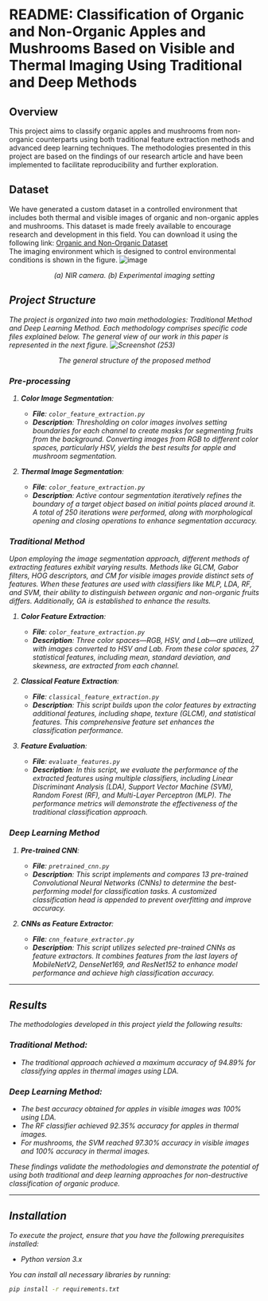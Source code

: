 # README: Classification of Organic and Non-Organic Apples and Mushrooms Based on Visible and Thermal Imaging Using Traditional and Deep Methods   

## Overview  
This project aims to classify organic apples and mushrooms from non-organic counterparts using both traditional feature extraction methods and advanced deep learning techniques. The methodologies presented in this project are based on the findings of our research article and have been implemented to facilitate reproducibility and further exploration.  

## Dataset  
We have generated a custom dataset in a controlled environment that includes both thermal and visible images of organic and non-organic apples and mushrooms. This dataset is made freely available to encourage research and development in this field. 
You can download it using the following link:
[Organic and Non-Organic Dataset](https://data.mendeley.com/datasets/pwzk7dj5wf/1)  
The imaging environment which is designed to control environmental conditions is shown in the figure.
![image](https://github.com/user-attachments/assets/92a490ab-a3c8-4882-a291-fdee17793603)
<p align="center">
    <em> (a) NIR camera. (b) Experimental imaging setting
</p>

## Project Structure  
The project is organized into two main methodologies: Traditional Method and Deep Learning Method. Each methodology comprises specific code files explained below. 
The general view of our work in this paper is represented in the next figure.
![Screenshot (253)](https://github.com/user-attachments/assets/9520e98d-21ba-4740-b880-182a95f5bed1)
<p align="center">
    <em> The general structure of the proposed method</em>
</p>

### Pre-processing
1. **Color Image Segmentation**:  
   - **File**: `color_feature_extraction.py`  
   - **Description**: Thresholding on color images involves setting boundaries for each channel to create masks for segmenting fruits from the background. Converting images from RGB to different color spaces, particularly HSV, yields the best results for apple and mushroom segmentation.

1. **Thermal Image Segmentation**:  
   - **File**: `color_feature_extraction.py`  
   - **Description**: Active contour segmentation iteratively refines the boundary of a target object based on initial points placed around it. A total of 250 iterations were performed, along with morphological opening and closing operations to enhance segmentation accuracy.

### Traditional Method  
Upon employing the image segmentation approach, different methods of extracting features exhibit varying results. Methods like GLCM, Gabor filters, HOG descriptors, and CM for visible images provide distinct sets of features. When these features are used with classifiers like MLP, LDA, RF, and SVM, their ability to distinguish between organic and non-organic fruits differs. Additionally, GA is established to enhance the results.

1. **Color Feature Extraction**:  
   - **File**: `color_feature_extraction.py`  
   - **Description**: Three color spaces—RGB, HSV, and Lab—are utilized, with images converted to HSV and Lab. From these color spaces, 27 statistical features, including mean, standard deviation, and skewness, are extracted from each channel. 

2. **Classical Feature Extraction**:  
   - **File**: `classical_feature_extraction.py`  
   - **Description**: This script builds upon the color features by extracting additional features, including shape, texture (GLCM), and statistical features. This comprehensive feature set enhances the classification performance.  

3. **Feature Evaluation**:  
   - **File**: `evaluate_features.py`  
   - **Description**: In this script, we evaluate the performance of the extracted features using multiple classifiers, including Linear Discriminant Analysis (LDA), Support Vector Machine (SVM), Random Forest (RF), and Multi-Layer Perceptron (MLP). The performance metrics will demonstrate the effectiveness of the traditional classification approach.  

### Deep Learning Method  

1. **Pre-trained CNN**:  
   - **File**: `pretrained_cnn.py`  
   - **Description**: This script implements and compares 13 pre-trained Convolutional Neural Networks (CNNs) to determine the best-performing model for classification tasks. A customized classification head is appended to prevent overfitting and improve accuracy.  

2. **CNNs as Feature Extractor**:  
   - **File**: `cnn_feature_extractor.py`  
   - **Description**: This script utilizes selected pre-trained CNNs as feature extractors. It combines features from the last layers of MobileNetV2, DenseNet169, and ResNet152 to enhance model performance and achieve high classification accuracy.  

---  

## Results  
The methodologies developed in this project yield the following results:  

### Traditional Method:  
- The traditional approach achieved a maximum accuracy of 94.89% for classifying apples in thermal images using LDA.  

### Deep Learning Method:  
- The best accuracy obtained for apples in visible images was 100% using LDA.  
- The RF classifier achieved 92.35% accuracy for apples in thermal images.  
- For mushrooms, the SVM reached 97.30% accuracy in visible images and 100% accuracy in thermal images.  

These findings validate the methodologies and demonstrate the potential of using both traditional and deep learning approaches for non-destructive classification of organic produce.  

---  

## Installation  
To execute the project, ensure that you have the following prerequisites installed:  
- Python version 3.x  

You can install all necessary libraries by running:  

```bash  
pip install -r requirements.txt
